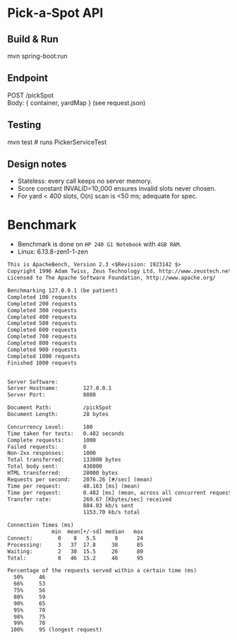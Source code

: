 # Pick‑a‑Spot API	
## Build & Run	
mvn spring-boot:run	
## Endpoint	
POST /pickSpot	
Body: { container, yardMap }  (see request.json)	
## Testing	
mvn test   # runs PickerServiceTest	
## Design notes	
- Stateless: every call keeps no server memory.	
- Score constant INVALID=10_000 ensures invalid slots never chosen.	
- For yard < 400 slots, O(n) scan is <50 ms; adequate for spec.	
# Benchmark
- Benchmark is done on `HP 240 G1 Notebook` with `4GB RAM`.
- Linux: 6.13.8-zen1-1-zen
```txt
This is ApacheBench, Version 2.3 <$Revision: 1923142 $>
Copyright 1996 Adam Twiss, Zeus Technology Ltd, http://www.zeustech.net/
Licensed to The Apache Software Foundation, http://www.apache.org/

Benchmarking 127.0.0.1 (be patient)
Completed 100 requests
Completed 200 requests
Completed 300 requests
Completed 400 requests
Completed 500 requests
Completed 600 requests
Completed 700 requests
Completed 800 requests
Completed 900 requests
Completed 1000 requests
Finished 1000 requests


Server Software:
Server Hostname:        127.0.0.1
Server Port:            8080

Document Path:          /pickSpot
Document Length:        28 bytes

Concurrency Level:      100
Time taken for tests:   0.482 seconds
Complete requests:      1000
Failed requests:        0
Non-2xx responses:      1000
Total transferred:      133000 bytes
Total body sent:        436000
HTML transferred:       28000 bytes
Requests per second:    2076.26 [#/sec] (mean)
Time per request:       48.163 [ms] (mean)
Time per request:       0.482 [ms] (mean, across all concurrent requests)
Transfer rate:          269.67 [Kbytes/sec] received
                        884.03 kb/s sent
                        1153.70 kb/s total

Connection Times (ms)
              min  mean[+/-sd] median   max
Connect:        0    8   5.5      8      24
Processing:     3   37  17.8     38      85
Waiting:        2   30  15.5     26      80
Total:          8   46  15.2     46      95

Percentage of the requests served within a certain time (ms)
  50%     46
  66%     53
  75%     56
  80%     59
  90%     65
  95%     70
  98%     75
  99%     78
 100%     95 (longest request)
```
